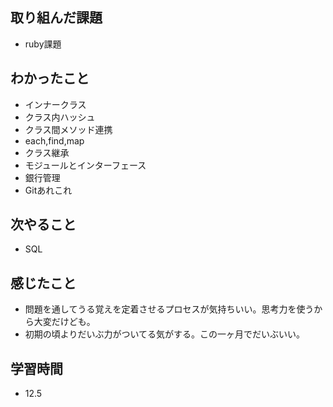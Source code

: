 ## 取り組んだ課題
- ruby課題

## わかったこと
- インナークラス
- クラス内ハッシュ
- クラス間メソッド連携
- each,find,map
- クラス継承
- モジュールとインターフェース
- 銀行管理
- Gitあれこれ

## 次やること
- SQL

## 感じたこと
- 問題を通してうる覚えを定着させるプロセスが気持ちいい。思考力を使うから大変だけども。
- 初期の頃よりだいぶ力がついてる気がする。この一ヶ月でだいぶいい。

## 学習時間
- 12.5
